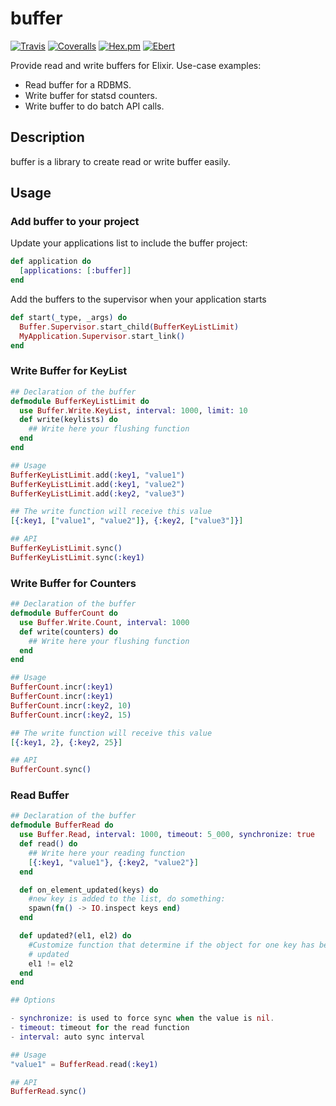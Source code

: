 # buffer
[![Travis](https://travis-ci.org/tongdao/buffer.svg?branch=master)](https://travis-ci.org/tongdao/buffer)
[![Coveralls](https://img.shields.io/coveralls/adrienmo/buffer.svg?branch=master&style=flat-square)](https://coveralls.io/github/adrienmo/buffer)
[![Hex.pm](https://img.shields.io/hexpm/v/buffer.svg?style=flat-square)](https://hex.pm/packages/buffer)
[![Ebert](https://ebertapp.io/github/adrienmo/buffer.svg)](https://ebertapp.io/github/adrienmo/buffer)

Provide read and write buffers for Elixir.
Use-case examples:
- Read buffer for a RDBMS.
- Write buffer for statsd counters.
- Write buffer to do batch API calls.

## Description

buffer is a library to create read or write buffer easily.

## Usage

### Add buffer to your project

Update your applications list to include the buffer project:

```elixir
def application do
  [applications: [:buffer]]
end
```

Add the buffers to the supervisor when your application starts

```elixir
def start(_type, _args) do
  Buffer.Supervisor.start_child(BufferKeyListLimit)
  MyApplication.Supervisor.start_link()
end
```

### Write Buffer for KeyList

```elixir
## Declaration of the buffer
defmodule BufferKeyListLimit do
  use Buffer.Write.KeyList, interval: 1000, limit: 10
  def write(keylists) do
    ## Write here your flushing function
  end
end

## Usage
BufferKeyListLimit.add(:key1, "value1")
BufferKeyListLimit.add(:key1, "value2")
BufferKeyListLimit.add(:key2, "value3")

## The write function will receive this value
[{:key1, ["value1", "value2"]}, {:key2, ["value3"]}]

## API
BufferKeyListLimit.sync()
BufferKeyListLimit.sync(:key1)
```

### Write Buffer for Counters

```elixir
## Declaration of the buffer
defmodule BufferCount do
  use Buffer.Write.Count, interval: 1000
  def write(counters) do
    ## Write here your flushing function
  end
end

## Usage
BufferCount.incr(:key1)
BufferCount.incr(:key1)
BufferCount.incr(:key2, 10)
BufferCount.incr(:key2, 15)

## The write function will receive this value
[{:key1, 2}, {:key2, 25}]

## API
BufferCount.sync()
```

### Read Buffer

```elixir
## Declaration of the buffer
defmodule BufferRead do
  use Buffer.Read, interval: 1000, timeout: 5_000, synchronize: true
  def read() do
    ## Write here your reading function
    [{:key1, "value1"}, {:key2, "value2"}]
  end

  def on_element_updated(keys) do
    #new key is added to the list, do something:
    spawn(fn() -> IO.inspect keys end)
  end

  def updated?(el1, el2) do
    #Customize function that determine if the object for one key has been
    # updated
    el1 != el2
  end
end

## Options

- synchronize: is used to force sync when the value is nil.
- timeout: timeout for the read function
- interval: auto sync interval

## Usage
"value1" = BufferRead.read(:key1)

## API
BufferRead.sync()

```
